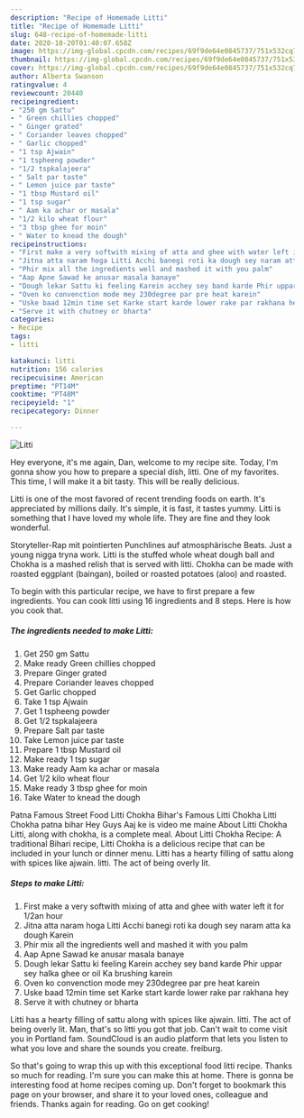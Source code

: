 ```yaml
---
description: "Recipe of Homemade Litti"
title: "Recipe of Homemade Litti"
slug: 648-recipe-of-homemade-litti
date: 2020-10-20T01:40:07.658Z
image: https://img-global.cpcdn.com/recipes/69f9de64e0845737/751x532cq70/litti-recipe-main-photo.jpg
thumbnail: https://img-global.cpcdn.com/recipes/69f9de64e0845737/751x532cq70/litti-recipe-main-photo.jpg
cover: https://img-global.cpcdn.com/recipes/69f9de64e0845737/751x532cq70/litti-recipe-main-photo.jpg
author: Alberta Swanson
ratingvalue: 4
reviewcount: 20440
recipeingredient:
- "250 gm Sattu"
- " Green chillies chopped"
- " Ginger grated"
- " Coriander leaves chopped"
- " Garlic chopped"
- "1 tsp Ajwain"
- "1 tspheeng powder"
- "1/2 tspkalajeera"
- " Salt par taste"
- " Lemon juice par taste"
- "1 tbsp Mustard oil"
- "1 tsp sugar"
- " Aam ka achar or masala"
- "1/2 kilo wheat flour"
- "3 tbsp ghee for moin"
- " Water to knead the dough"
recipeinstructions:
- "First make a very softwith mixing of atta and ghee with water left it for 1/2an hour"
- "Jitna atta naram hoga Litti Acchi banegi roti ka dough sey naram atta ka dough Karein"
- "Phir mix all the ingredients well and mashed it with you palm"
- "Aap Apne Sawad ke anusar masala banaye"
- "Dough lekar Sattu ki feeling Karein acchey sey band karde Phir uppar sey halka ghee or oil Ka brushing karein"
- "Oven ko convenction mode mey 230degree par pre heat karein"
- "Uske baad 12min time set Karke start karde lower rake par rakhana hey"
- "Serve it with chutney or bharta"
categories:
- Recipe
tags:
- litti

katakunci: litti 
nutrition: 156 calories
recipecuisine: American
preptime: "PT14M"
cooktime: "PT48M"
recipeyield: "1"
recipecategory: Dinner

---
```



![Litti](https://img-global.cpcdn.com/recipes/69f9de64e0845737/751x532cq70/litti-recipe-main-photo.jpg)

Hey everyone, it's me again, Dan, welcome to my recipe site. Today, I'm gonna show you how to prepare a special dish, litti. One of my favorites. This time, I will make it a bit tasty. This will be really delicious.

Litti is one of the most favored of recent trending foods on earth. It's appreciated by millions daily. It's simple, it is fast, it tastes yummy. Litti is something that I have loved my whole life. They are fine and they look wonderful.

Storyteller-Rap mit pointierten Punchlines auf atmosphärische Beats. Just a young nigga tryna work. Litti is the stuffed whole wheat dough ball and Chokha is a mashed relish that is served with litti. Chokha can be made with roasted eggplant (baingan), boiled or roasted potatoes (aloo) and roasted.


To begin with this particular recipe, we have to first prepare a few ingredients. You can cook litti using 16 ingredients and 8 steps. Here is how you cook that.

<!--inarticleads1-->

##### The ingredients needed to make Litti:

1. Get 250 gm Sattu
1. Make ready  Green chillies chopped
1. Prepare  Ginger grated
1. Prepare  Coriander leaves chopped
1. Get  Garlic chopped
1. Take 1 tsp Ajwain
1. Get 1 tspheeng powder
1. Get 1/2 tspkalajeera
1. Prepare  Salt par taste
1. Take  Lemon juice par taste
1. Prepare 1 tbsp Mustard oil
1. Make ready 1 tsp sugar
1. Make ready  Aam ka achar or masala
1. Get 1/2 kilo wheat flour
1. Make ready 3 tbsp ghee for moin
1. Take  Water to knead the dough


Patna Famous Street Food Litti Chokha Bihar&#39;s Famous Litti Chokha Litti Chokha patna bihar Hey Guys Aaj ke is video me maine About Litti Chokha Litti, along with chokha, is a complete meal. About Litti Chokha Recipe: A traditional Bihari recipe, Litti Chokha is a delicious recipe that can be included in your lunch or dinner menu. Litti has a hearty filling of sattu along with spices like ajwain. litti. The act of being overly lit. 

<!--inarticleads2-->

##### Steps to make Litti:

1. First make a very softwith mixing of atta and ghee with water left it for 1/2an hour
1. Jitna atta naram hoga Litti Acchi banegi roti ka dough sey naram atta ka dough Karein
1. Phir mix all the ingredients well and mashed it with you palm
1. Aap Apne Sawad ke anusar masala banaye
1. Dough lekar Sattu ki feeling Karein acchey sey band karde Phir uppar sey halka ghee or oil Ka brushing karein
1. Oven ko convenction mode mey 230degree par pre heat karein
1. Uske baad 12min time set Karke start karde lower rake par rakhana hey
1. Serve it with chutney or bharta


Litti has a hearty filling of sattu along with spices like ajwain. litti. The act of being overly lit. Man, that&#39;s so litti you got that job. Can&#39;t wait to come visit you in Portland fam. SoundCloud is an audio platform that lets you listen to what you love and share the sounds you create. freiburg. 

So that's going to wrap this up with this exceptional food litti recipe. Thanks so much for reading. I'm sure you can make this at home. There is gonna be interesting food at home recipes coming up. Don't forget to bookmark this page on your browser, and share it to your loved ones, colleague and friends. Thanks again for reading. Go on get cooking!
